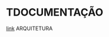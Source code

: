 # TDOCUMENTAÇÃO
[link](https://docs.google.com/document/d/14gBUQEsH1-2WH7DokGh6Ce3KEdU1UV8op1REa26CXs8/edit)
ARQUITETURA
